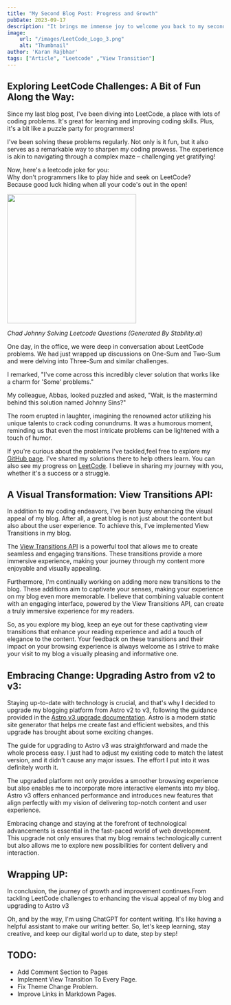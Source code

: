 ```yaml
---
title: "My Second Blog Post: Progress and Growth"
pubDate: 2023-09-17
description: "It brings me immense joy to welcome you back to my second blog post.In this post, I'd like to share with you some of the exciting things I've been up to since we last connected."
image:
    url: "/images/LeetCode_Logo_3.png"
    alt: "Thumbnail"
author: 'Karan Rajbhar'
tags: ["Article", "Leetcode" ,"View Transition"]
---
```


## Exploring LeetCode Challenges: A Bit of Fun Along the Way:

Since my last blog post, I've been diving into LeetCode, a place with lots of coding problems. It's great for learning and improving coding skills. Plus, it's a bit like a puzzle party for programmers!

I've been solving these problems regularly. Not only is it fun, but it also serves as a remarkable way to sharpen my coding prowess. The experience is akin to navigating through a complex maze – challenging yet gratifying!

Now, here's a leetcode joke for you:\
Why don't programmers like to play hide and seek on LeetCode?\
Because good luck hiding when all your code's out in the open!


<img src="/images/johnny-sins-coding.jpeg" width="300" height="300">
 
*Chad Johnny  Solving Leetcode Questions (Generated By Stability.ai)*

One day, in the office, we were deep in conversation about LeetCode problems. We had just wrapped up discussions on One-Sum and Two-Sum and were delving into Three-Sum and similar challenges.

I remarked, "I've come across this incredibly clever solution that works like a charm for 'Some' problems."

My colleague, Abbas, looked puzzled and asked, "Wait, is the mastermind behind this solution named Johnny Sins?"

The room erupted in laughter, imagining the renowned actor utilizing his unique talents to crack coding conundrums. It was a humorous moment, reminding us that even the most intricate problems can be lightened with a touch of humor.

If you're curious about the problems I've tackled,feel free to explore my [GitHub page](https://github.com/karan-rajbhar/leetcode-questions). I've shared my solutions there to help others learn.
You can also see my progress on [LeetCode](https://leetcode.com/karan7411/). I believe in sharing my journey with you, whether it's a success or a struggle.

## A Visual Transformation: View Transitions API:

In addition to my coding endeavors, I've been busy enhancing the visual appeal of my blog. After all, a great blog is not just about the content but also about the user experience. To achieve this, I've implemented View Transitions in my blog.

The [View Transitions API](https://developer.mozilla.org/en-US/docs/Web/API/View_Transitions_API) is a powerful tool that allows me to create seamless and engaging transitions. These transitions provide a more immersive experience, making your journey through my content more enjoyable and visually appealing.

Furthermore, I'm continually working on adding more new transitions to the blog. These additions aim to captivate your senses, making your experience on my blog even more memorable. I believe that combining valuable content with an engaging interface, powered by the View Transitions API, can create a truly immersive experience for my readers.

So, as you explore my blog, keep an eye out for these captivating view transitions that enhance your reading experience and add a touch of elegance to the content. Your feedback on these transitions and their impact on your browsing experience is always welcome as I strive to make your visit to my blog a visually pleasing and informative one.

## Embracing Change: Upgrading Astro from v2 to v3:

Staying up-to-date with technology is crucial, and that's why I decided to upgrade my blogging platform from Astro v2 to v3, following the guidance provided in the [Astro v3 upgrade documentation](https://docs.astro.build/en/guides/upgrade-to/v3/). Astro is a modern static site generator that helps me create fast and efficient websites, and this upgrade has brought about some exciting changes.

The guide for upgrading to Astro v3 was straightforward and made the whole process easy. I just had to adjust my existing code to match the latest version, and it didn't cause any major issues. The effort I put into it was definitely worth it.

The upgraded platform not only provides a smoother browsing experience but also enables me to incorporate more interactive elements into my blog. Astro v3 offers enhanced performance and introduces new features that align perfectly with my vision of delivering top-notch content and user experience.

Embracing change and staying at the forefront of technological advancements is essential in the fast-paced world of web development. This upgrade not only ensures that my blog remains technologically current but also allows me to explore new possibilities for content delivery and interaction.


## Wrapping UP:
In conclusion, the journey of growth and improvement continues.From tackling LeetCode challenges to enhancing the visual appeal of my blog and upgrading to Astro v3

Oh, and by the way, I'm using ChatGPT for content writing. It's like having a helpful assistant to make our writing better. So, let's keep learning, stay creative, and keep our digital world up to date, step by step!

## TODO:
- Add Comment Section to Pages
- Implement View Transition To Every Page.
- Fix Theme Change Problem.
- Improve Links in Markdown Pages.

